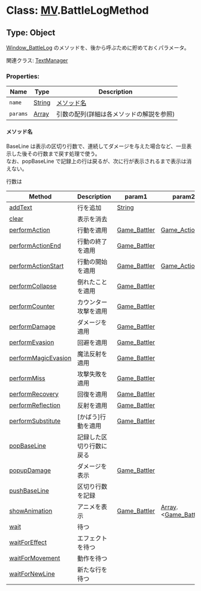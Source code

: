 # Class: [MV](MV.md).BattleLogMethod

## Type: Object
[Window_BattleLog](Window_BattleLog.md) のメソッドを、後から呼ぶために貯めておくパラメータ。

関連クラス: [TextManager](TextManager.md)


### Properties:

| Name | Type | Description |
| --- | --- | --- |
| `name` | [String](String.md) | [メソッド名](MV.BattleLogMethod.md#メソッド名) |
| `params` | [Array](Array.md) | 引数の配列(詳細は各メソッドの解説を参照) |


#### メソッド名
BaseLine は表示の区切り行数で、連続してダメージを与えた場合など、一旦表示した後その行数まで戻す処理で使う。<br />
なお、popBaseLine で記録上の行は戻るが、次に行が表示されるまで表示は消えない。

行数は

| Method | Description | param1 | param2 | param3 |
| --- | --- | --- | --- | --- |
| [addText](Window_BattleLog.md#addtext-text) | 行を追加 | [String](String.md) |
| [clear](Window_BattleLog.md#clear-) | 表示を消去 |
| [performAction ](Window_BattleLog.md#performaction-subject-action) | 行動を適用 | [Game_Battler](Game_Battler.md) |[ Game_Action](Game_Action.md) |
| [performActionEnd](Window_BattleLog.md#performactionend-subject) | 行動の終了を適用 | [Game_Battler](Game_Battler.md) |
| [performActionStart](Window_BattleLog.md#performactionstart-subject-action) | 行動の開始を適用 | [Game_Battler](Game_Battler.md) |[ Game_Action](Game_Action.md) |
| [performCollapse](Window_BattleLog.md#performcollapse-target) | 倒れたことを適用 | [Game_Battler](Game_Battler.md) |
| [performCounter](Window_BattleLog.md#performcounter-target) | カウンター攻撃を適用 | [Game_Battler](Game_Battler.md) |
| [performDamage](Window_BattleLog.md#performdamage-target) | ダメージを適用 | [Game_Battler](Game_Battler.md) |
| [performEvasion](Window_BattleLog.md#performevasion-target) | 回避を適用 | [Game_Battler](Game_Battler.md) |
| [performMagicEvasion](Window_BattleLog.md#performmagicevasion-target) | 魔法反射を適用 | [Game_Battler](Game_Battler.md) |
| [performMiss](Window_BattleLog.md#performmiss-target) | 攻撃失敗を適用 | [Game_Battler](Game_Battler.md) |
| [performRecovery](Window_BattleLog.md#performrecovery-target) | 回復を適用 | [Game_Battler](Game_Battler.md) |
| [performReflection](Window_BattleLog.md#performreflection-target) | 反射を適用 | [Game_Battler](Game_Battler.md) |
| [performSubstitute](Window_BattleLog.md#performsubstitute-target) | [かばう]行動を適用 | [Game_Battler](Game_Battler.md) |
| [popBaseLine](Window_BattleLog.md#popbaseline-) | 記録した区切り行数に戻る |
| [popupDamage](Window_BattleLog.md#popupdamage-target) | ダメージを表示 | [Game_Battler](Game_Battler.md) |
| [pushBaseLine](Window_BattleLog.md#pushbaseline-) | 区切り行数を記録 |
| [showAnimation](Window_BattleLog.md#showanimation-subject-targets-animationid) | アニメを表示 | [Game_Battler](Game_Battler.md) | [Array](Array.md).&lt;[Game_Battler](Game_Battler.md)&gt; | [Number](Number.md) |
| [wait](Window_BattleLog.md#wait-) | 待つ |
| [waitForEffect](Window_BattleLog.md#waitforeffect-) | エフェクトを待つ |
| [waitForMovement ](Window_BattleLog.md#waitformovement-) | 動作を待つ |
| [waitForNewLine](Window_BattleLog.md#waitfornewline-) | 新たな行を待つ |



